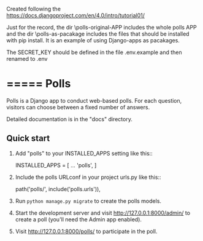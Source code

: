 Created following the https://docs.djangoproject.com/en/4.0/intro/tutorial01/

Just for the record, the dir \polls-original-APP includes the whole polls APP and the dir \polls-as-pacakage includes the files that should be installed with pip install.
It is an example of using Django-apps as pacakages. 

The SECRET_KEY should be defined in the file .env.example and then renamed to .env

=====
Polls
=====

Polls is a Django app to conduct web-based polls. For each question,
visitors can choose between a fixed number of answers.

Detailed documentation is in the "docs" directory.

Quick start
-----------

1. Add "polls" to your INSTALLED_APPS setting like this::

    INSTALLED_APPS = [
        ...
        'polls',
    ]

2. Include the polls URLconf in your project urls.py like this::

    path('polls/', include('polls.urls')),

3. Run ``python manage.py migrate`` to create the polls models.

4. Start the development server and visit http://127.0.0.1:8000/admin/
   to create a poll (you'll need the Admin app enabled).

5. Visit http://127.0.0.1:8000/polls/ to participate in the poll.